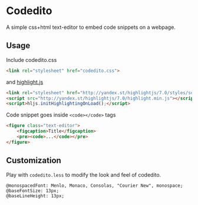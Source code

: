 # Codedito
A simple css+html text-editor to embed code snippets on a webpage.

Usage
--------

Include codedito.css
```html
<link rel="stylesheet" href="codedito.css"> 
```
and [highlight.js](http://softwaremaniacs.org/soft/highlight/en)
```html
<link rel="stylesheet" href="http://yandex.st/highlightjs/7.0/styles/solarized_dark.min.css">
<script src="http://yandex.st/highlightjs/7.0/highlight.min.js"></script>
<script>hljs.initHighlightingOnLoad();</script>
```

Code snippet goes inside `<code></code>` tags
```html
<figure class="text-editor">
	<figcaption>Title</figcaption>
	<pre><code>...</code></pre>
</figure>
```

Customization
--------

Play with `codedito.less` to modify the look and feel of codedito.

```
@monospacedFont: Menlo, Monaco, Consolas, "Courier New", monospace;
@baseFontSize: 13px;
@baseLineHeight: 13px;
```
